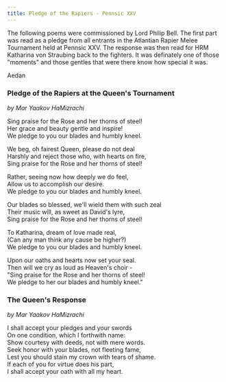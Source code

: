 ```yaml
---
title: Pledge of the Rapiers - Pennsic XXV
---
```


The following poems were commissioned by Lord Philip Bell.  The first part was read as a pledge from all entrants in the Atlantian Rapier Melee Tournament held at Pennsic XXV.  The response was then read for HRM Katharina von Straubing back to the fighters.  It was definately one of those "moments" and those gentles that were there know how special it was.

Aedan

### Pledge of the Rapiers at the Queen's Tournament

*by Mar Yaakov HaMizrachi*

Sing praise for the Rose and her thorns of steel!<BR>
Her grace and beauty gentle and inspire!<BR>
We pledge to you our blades and humbly kneel.<BR>

We beg, oh fairest Queen, please do not deal<BR>
Harshly and reject those who, with hearts on fire,<BR>
Sing praise for the Rose and her thorns of steel!<BR>

Rather, seeing now how deeply we do feel,<BR>
Allow us to accomplish our desire.<BR>
We pledge to you our blades and humbly kneel.<BR>

Our blades so blessed, we'll wield them with such zeal<BR>
Their music will, as sweet as David's lyre,<BR>
Sing praise for the Rose and her thorns of steel!<BR>

To Katharina, dream of love made real,<BR>
(Can any man think any cause be higher?)<BR>
We pledge to you our blades and humbly kneel.<BR>

Upon our oaths and hearts now set your seal.<BR>
Then will we cry as loud as Heaven's choir -<BR>
"Sing praise for the Rose and her thorns of steel! <BR>
We pledge to her our blades and humbly kneel."

### The Queen's Response

*by Mar Yaakov HaMizrachi*

I shall accept your pledges and your swords <BR>
On one condition, which I forthwith name:<BR>
Show courtesy with deeds, not with mere words.<BR>
Seek honor with your blades, not fleeting fame,<BR>
Lest you should stain my crown with tears of shame.<BR>
If each of you for virtue does his part,<BR>
I shall accept your oath with all my heart.
